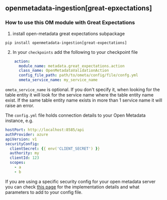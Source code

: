 ## openmetadata-ingestion[great-epxectations]
### How to use this OM module with Great Expectations
1. install open-metadata great expectations subpackage
```
pip install openmetadata-ingestion[great-expectations]
```

2. In your `checkpoints` add the following to your checkpoint file

```yml
    action:
      module_name: metadata.great_expectations.action
      class_name: OpenMetadataValidationAction
      config_file_path: path/to/ometa/config/file/confg.yml
      ometa_service_name: my_service_name
```
`ometa_service_name` is optional. If you don't specify it, when looking for the table entity it will look for the service name where the table entity name exist. If the same table entity name exists in more than 1 service name it will raise an error.


The `config.yml` file holds connection details to your Open Metadata instance, e.g.

```yml
hostPort: http://localhost:8585/api
authProvider: azure
apiVersion: v1
securityConfig:
  clientSecret: {{ env('CLIENT_SECRET') }}
  authority: my
  clientId: 123
  scopes:
    - a
    - b
```

If you are using a specific security config for your open metadata server you can check [this page](https://docs.open-metadata.org/deploy/secure-openmetadata) for the implementation details and what parameters to add to your config file.